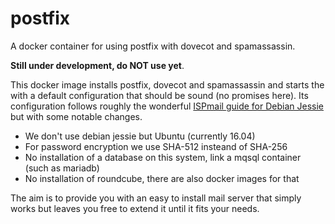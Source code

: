 # postfix
A docker container for using postfix with dovecot and spamassassin.

**Still under development, do NOT use yet**.

This docker image installs postfix, dovecot and spamassassin and starts the with a default configuration that should be sound (no promises here).
Its configuration follows roughly the wonderful [ISPmail guide for Debian Jessie](https://workaround.org/ispmail/jessie) but with some notable changes.

* We don't use debian jessie but Ubuntu (currently 16.04)
* For password encryption we use SHA-512 insteand of SHA-256
* No installation of a database on this system, link a mqsql container (such as mariadb)
* No installation of roundcube, there are also docker images for that

The aim is to provide you with an easy to install mail server that simply works but leaves you free to extend it until it fits your needs.

